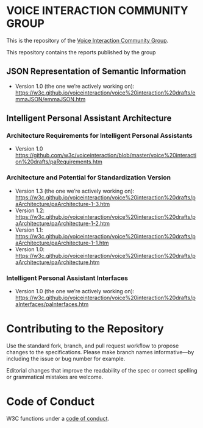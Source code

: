 
# VOICE INTERACTION COMMUNITY GROUP

This is the repository of the [Voice Interaction Community Group](https://www.w3.org/community/voiceinteraction/).

This repository contains the reports published by the group

## JSON Representation of Semantic Information

- Version 1.0 (the one we’re actively working on): <https://w3c.github.io/voiceinteraction/voice%20interaction%20drafts/emmaJSON/emmaJSON.htm>

## Intelligent Personal Assistant Architecture

### Architecture Requirements for Intelligent Personal Assistants

- Version 1.0 <https://github.com/w3c/voiceinteraction/blob/master/voice%20interaction%20drafts/paRequirements.htm>

### Architecture and Potential for Standardization Version

- Version 1.3 (the one we’re actively working on): <https://w3c.github.io/voiceinteraction/voice%20interaction%20drafts/paArchitecture/paArchitecture-1-3.htm>
- Version 1.2: <https://w3c.github.io/voiceinteraction/voice%20interaction%20drafts/paArchitecture/paArchitecture-1-2.htm>
- Version 1.1: <https://w3c.github.io/voiceinteraction/voice%20interaction%20drafts/paArchitecture/paArchitecture-1-1.htm>
- Version 1.0: <https://w3c.github.io/voiceinteraction/voice%20interaction%20drafts/paArchitecture/paArchitecture.htm>

### Intelligent Personal Assistant Interfaces

- Version 1.0 (the one we’re actively working on): <https://w3c.github.io/voiceinteraction/voice%20interaction%20drafts/paInterfaces/paInterfaces.htm>

# Contributing to the Repository

Use the standard fork, branch, and pull request workflow to propose changes to the specifications. Please make branch names informative—by including the issue or bug number for example.

Editorial changes that improve the readability of the spec or correct spelling or grammatical mistakes are welcome.


# Code of Conduct

W3C functions under a [code of conduct](https://www.w3.org/Consortium/cepc/).
